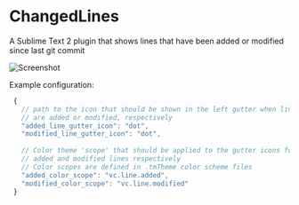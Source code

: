 ChangedLines
======================

A Sublime Text 2 plugin that shows lines that have been added or modified since last git commit

![Screenshot](http://i.imgur.com/tjixeKA.png)

Example configuration:

`````javascript
 {
   // path to the icon that should be shown in the left gutter when lines
   // are added or modified, respectively
   "added_line_gutter_icon": "dot",
   "modified_line_gutter_icon": "dot",
 
   // Color theme 'scope' that should be applied to the gutter icons for
   // added and modified lines respectively
   // Color scopes are defined in .tmTheme color scheme files
   "added_color_scope": "vc.line.added",
   "modified_color_scope": "vc.line.modified"
 }
`````

